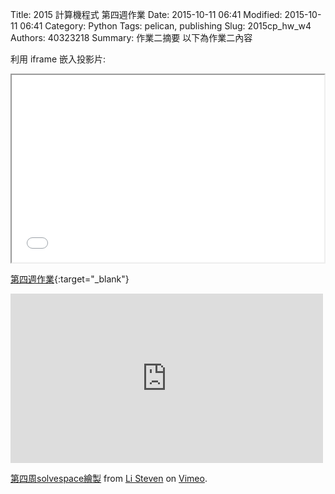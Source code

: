 Title: 2015 計算機程式 第四週作業
Date: 2015-10-11 06:41
Modified: 2015-10-11 06:41
Category: Python
Tags: pelican, publishing
Slug: 2015cp_hw_w4
Authors: 40323218
Summary: 作業二摘要
以下為作業二內容

利用 iframe 嵌入投影片:

<iframe src="40323218_cp_w4.html" width="500" height="300"></iframe>

[第四週作業](40323218_cp_w4.html){:target="_blank"}

<iframe src="https://player.vimeo.com/video/145028662" width="500" height="271" frameborder="0" webkitallowfullscreen mozallowfullscreen allowfullscreen></iframe> <p><a href="https://vimeo.com/145028662">第四周solvespace繪製</a> from <a href="https://vimeo.com/user44943624">Li Steven</a> on <a href="https://vimeo.com">Vimeo</a>.</p>
